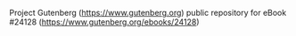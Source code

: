 Project Gutenberg (https://www.gutenberg.org) public repository for eBook #24128 (https://www.gutenberg.org/ebooks/24128)
